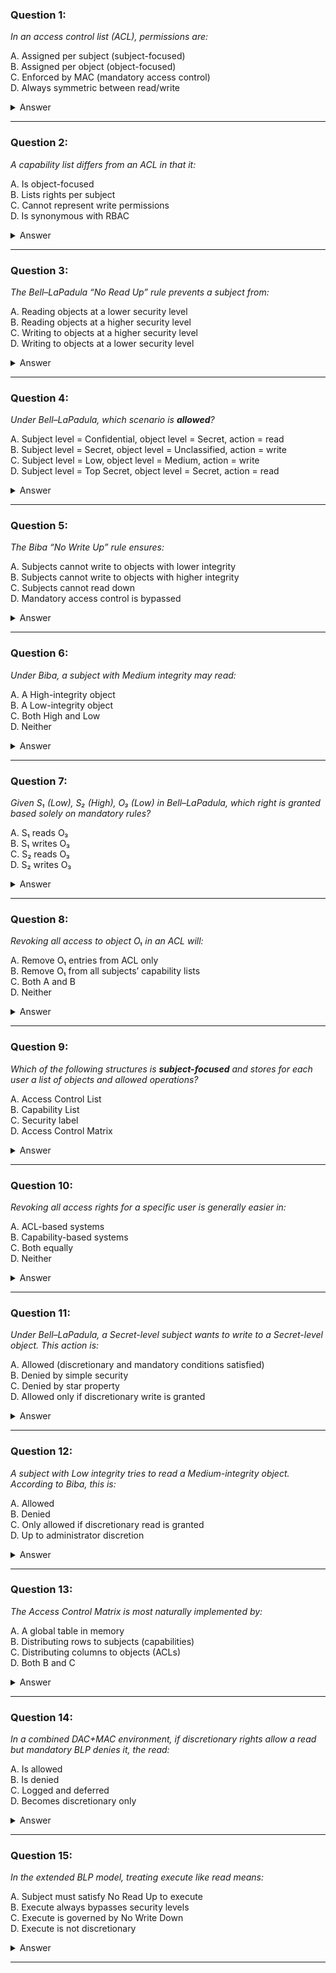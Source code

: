 ### Question 1:  
*In an access control list (ACL), permissions are:*  

   A. Assigned per subject (subject-focused)  
   B. Assigned per object (object-focused)  
   C. Enforced by MAC (mandatory access control)  
   D. Always symmetric between read/write  

<details>  
<summary>Answer</summary>  
B. ACLs list subjects and their rights for each object, making them object-focused.  
</details>  

---  

### Question 2:  
*A capability list differs from an ACL in that it:*  

   A. Is object-focused  
   B. Lists rights per subject  
   C. Cannot represent write permissions  
   D. Is synonymous with RBAC  

<details>  
<summary>Answer</summary>  
B. Capability lists enumerate objects and rights for each subject, making them subject-focused.  
</details>  

---  

### Question 3:  
*The Bell–LaPadula “No Read Up” rule prevents a subject from:*  

   A. Reading objects at a lower security level  
   B. Reading objects at a higher security level  
   C. Writing to objects at a higher security level  
   D. Writing to objects at a lower security level  

<details>  
<summary>Answer</summary>  
B. “No Read Up” disallows reading data above a subject’s clearance.  
</details>  

---  

### Question 4:  
*Under Bell–LaPadula, which scenario is **allowed**?*  

   A. Subject level = Confidential, object level = Secret, action = read  
   B. Subject level = Secret, object level = Unclassified, action = write  
   C. Subject level = Low, object level = Medium, action = write  
   D. Subject level = Top Secret, object level = Secret, action = read  

<details>  
<summary>Answer</summary>  
D. Top Secret ≥ Secret allows read; write-down is forbidden but read-down is allowed.  
</details>  

---  

### Question 5:  
*The Biba “No Write Up” rule ensures:*  

   A. Subjects cannot write to objects with lower integrity  
   B. Subjects cannot write to objects with higher integrity  
   C. Subjects cannot read down  
   D. Mandatory access control is bypassed  

<details>  
<summary>Answer</summary>  
B. It prevents low-integrity subjects from contaminating high-integrity objects.  
</details>  

---  

### Question 6:  
*Under Biba, a subject with Medium integrity may read:*  

   A. A High-integrity object  
   B. A Low-integrity object  
   C. Both High and Low  
   D. Neither  

<details>  
<summary>Answer</summary>  
A. No Read Down means only read objects of equal or higher integrity.  
</details>  

---  

### Question 7:  
*Given S₁ (Low), S₂ (High), O₃ (Low) in Bell–LaPadula, which right is granted based solely on mandatory rules?*  

   A. S₁ reads O₃  
   B. S₁ writes O₃  
   C. S₂ reads O₃  
   D. S₂ writes O₃  

<details>  
<summary>Answer</summary>  
A. Low ≥ Low allows read; write requires discretionary permission.  
</details>  

---  

### Question 8:  
*Revoking all access to object O₁ in an ACL will:*  

   A. Remove O₁ entries from ACL only  
   B. Remove O₁ from all subjects’ capability lists  
   C. Both A and B  
   D. Neither  

<details>  
<summary>Answer</summary>  
A. ACL revocation alters only the object’s ACL; capabilities remain until explicitly updated.  
</details>  

---  

### Question 9:  
*Which of the following structures is **subject-focused** and stores for each user a list of objects and allowed operations?*  

   A. Access Control List  
   B. Capability List  
   C. Security label  
   D. Access Control Matrix  

<details>  
<summary>Answer</summary>  
B. Capability lists enumerate, per subject, the objects and permitted operations.  
</details>  

---  

### Question 10:  
*Revoking all access rights for a specific user is generally easier in:*  

   A. ACL-based systems  
   B. Capability-based systems  
   C. Both equally  
   D. Neither  

<details>  
<summary>Answer</summary>  
A. In ACLs, remove the user from each object’s ACL; capabilities require token invalidation.  
</details>  

---  

### Question 11:  
*Under Bell–LaPadula, a Secret-level subject wants to write to a Secret-level object. This action is:*  

   A. Allowed (discretionary and mandatory conditions satisfied)  
   B. Denied by simple security  
   C. Denied by star property  
   D. Allowed only if discretionary write is granted  

<details>  
<summary>Answer</summary>  
A. Same-level write is allowed under the star-property and discretionary rights.  
</details>  

---  

### Question 12:  
*A subject with Low integrity tries to read a Medium-integrity object. According to Biba, this is:*  

   A. Allowed  
   B. Denied  
   C. Only allowed if discretionary read is granted  
   D. Up to administrator discretion  

<details>  
<summary>Answer</summary>  
A. No Read Down prohibits reading lower; reading higher (Low→Medium) is allowed.  
</details>  

---  

### Question 13:  
*The Access Control Matrix is most naturally implemented by:*  

   A. A global table in memory  
   B. Distributing rows to subjects (capabilities)  
   C. Distributing columns to objects (ACLs)  
   D. Both B and C  

<details>  
<summary>Answer</summary>  
D. The full matrix can be represented via ACLs (columns) or capabilities (rows).  
</details>  

---  

### Question 14:  
*In a combined DAC+MAC environment, if discretionary rights allow a read but mandatory BLP denies it, the read:*  

   A. Is allowed  
   B. Is denied  
   C. Logged and deferred  
   D. Becomes discretionary only  

<details>  
<summary>Answer</summary>  
B. Both discretionary and mandatory checks must pass for access to be granted.  
</details>  

---  

### Question 15:  
*In the extended BLP model, treating execute like read means:*  

   A. Subject must satisfy No Read Up to execute  
   B. Execute always bypasses security levels  
   C. Execute is governed by No Write Down  
   D. Execute is not discretionary  

<details>  
<summary>Answer</summary>  
A. Execute is controlled like read, so the No Read Up rule applies.  
</details>  

---
